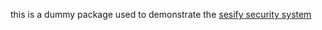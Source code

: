this is a dummy package used to demonstrate the [sesify security system](https://github.com/metamask/sesify)